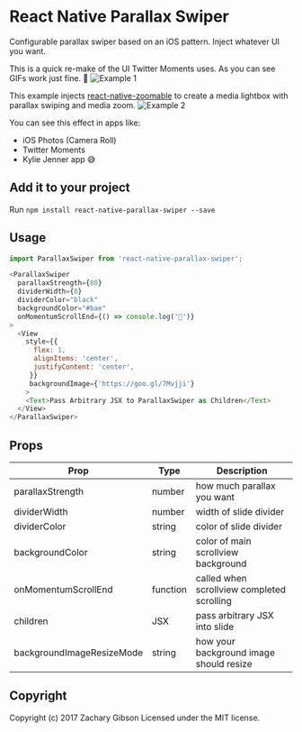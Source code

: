 # React Native Parallax Swiper
Configurable parallax swiper based on an iOS pattern. Inject whatever UI you want.

This is a quick re-make of the UI Twitter Moments uses. As you can see GIFs work just fine. 🙌
![Example 1](https://raw.githubusercontent.com/zachgibson/react-native-parallax-swiper/master/example-1.gif)

This example injects [react-native-zoomable](https://github.com/LeBlaaanc/react-native-zoomable) to create a media lightbox with parallax swiping and media zoom.
![Example 2](https://raw.githubusercontent.com/zachgibson/react-native-parallax-swiper/master/example-2.gif)

You can see this effect in apps like:
- iOS Photos (Camera Roll)
- Twitter Moments
- Kylie Jenner app 😅

## Add it to your project
Run ```npm install react-native-parallax-swiper --save```


## Usage
```javascript
import ParallaxSwiper from 'react-native-parallax-swiper';
```

```javascript
<ParallaxSwiper
  parallaxStrength={80}
  dividerWidth={8}
  dividerColor="black"
  backgroundColor="#bae"
  onMomentumScrollEnd={() => console.log('💩')}
>
  <View
    style={{
      flex: 1,
      alignItems: 'center',
      justifyContent: 'center',
     }}
     backgroundImage={'https://goo.gl/7Mvjji'}
    >
    <Text>Pass Arbitrary JSX to ParallaxSwiper as Children</Text>
  </View>
</ParallaxSwiper>
```

## Props
| Prop | Type | Description |
|-----------------|----------|--------------------------------------------------------------|
| parallaxStrength | number | how much parallax you want |
| dividerWidth | number | width of slide divider |
| dividerColor | string | color of slide divider |
| backgroundColor | string | color of main scrollview background |
| onMomentumScrollEnd | function | called when scrollview completed scrolling |
| children | JSX | pass arbitrary JSX into slide |
| backgroundImageResizeMode | string | how your background image should resize |

## Copyright
Copyright (c) 2017 Zachary Gibson Licensed under the MIT license.
